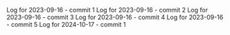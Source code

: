 Log for 2023-09-16 - commit 1
Log for 2023-09-16 - commit 2
Log for 2023-09-16 - commit 3
Log for 2023-09-16 - commit 4
Log for 2023-09-16 - commit 5
Log for 2024-10-17 - commit 1
